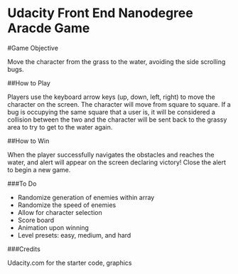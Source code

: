 Udacity Front End Nanodegree Aracde Game
===============================
#Game Objective

Move the character from the grass to the water, avoiding the side scrolling bugs. 

##How to Play

Players use the keyboard arrow keys (up, down, left, right) to move the character on the screen. The character will move from square to square. If a bug is occupying the same square that a user is, it will be considered a collision between the two and the character will be sent back to the grassy area to try to get to the water again. 

##How to Win

When the player successfully navigates the obstacles and reaches the water, and alert will appear on the screen declaring victory! Close the alert to begin a new game.

###To Do

* Randomize generation of enemies within array
* Randomize the speed of enemies
* Allow for character selection
* Score board
* Animation upon winning
* Level presets: easy, medium, and hard

###Credits

Udacity.com for the starter code, graphics